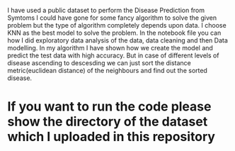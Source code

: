 I have used a public dataset to perform the Disease Prediction from Symtoms
I could have gone for some fancy algorithm to solve the given problem but the type of algorithm completely depends upon data. I choose KNN as the best model to solve the problem.
In the notebook file you can how I did exploratory data analysis of the data, data cleaning and then Data modelling.
In my algorithm I have shown how we create the model and predict the test data with high accuracy. But in case of different levels of disease ascending to descesding we can just sort the distance metric(euclidean distance) of the neighbours and find out the sorted disease.
# If you want to run the code please show the directory of the dataset which I uploaded in this repository
